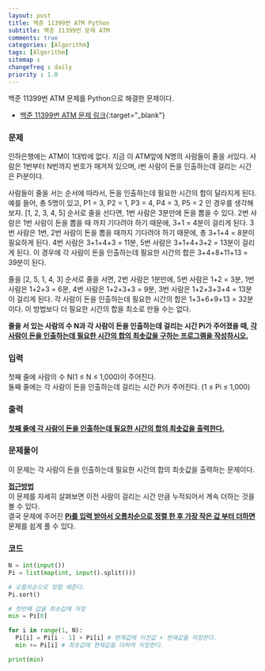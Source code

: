 ```yaml
---
layout: post
title: 백준 11399번 ATM Python
subtitle: 백준 11399번 문제 ATM
comments: true
categories: [Algorithm]
tags: [Algorithm]
sitemap :
changefreq : daily
priority : 1.0
---
```

백준 11399번 ATM 문제를 Python으로 해결한 문제이다.  

* [백준 11399번 ATM 문제 링크](https://www.acmicpc.net/problem/11399){:target="_blank"}

### 문제 
인하은행에는 ATM이 1대밖에 없다. 지금 이 ATM앞에 N명의 사람들이 줄을 서있다. 사람은 1번부터 N번까지 번호가 매겨져 있으며, i번 사람이 돈을 인출하는데 걸리는 시간은 Pi분이다.

사람들이 줄을 서는 순서에 따라서, 돈을 인출하는데 필요한 시간의 합이 달라지게 된다. 예를 들어, 총 5명이 있고, P1 = 3, P2 = 1, P3 = 4, P4 = 3, P5 = 2 인 경우를 생각해보자. [1, 2, 3, 4, 5] 순서로 줄을 선다면, 1번 사람은 3분만에 돈을 뽑을 수 있다. 2번 사람은 1번 사람이 돈을 뽑을 때 까지 기다려야 하기 때문에, 3+1 = 4분이 걸리게 된다. 3번 사람은 1번, 2번 사람이 돈을 뽑을 때까지 기다려야 하기 때문에, 총 3+1+4 = 8분이 필요하게 된다. 4번 사람은 3+1+4+3 = 11분, 5번 사람은 3+1+4+3+2 = 13분이 걸리게 된다. 이 경우에 각 사람이 돈을 인출하는데 필요한 시간의 합은 3+4+8+11+13 = 39분이 된다.

줄을 [2, 5, 1, 4, 3] 순서로 줄을 서면, 2번 사람은 1분만에, 5번 사람은 1+2 = 3분, 1번 사람은 1+2+3 = 6분, 4번 사람은 1+2+3+3 = 9분, 3번 사람은 1+2+3+3+4 = 13분이 걸리게 된다. 각 사람이 돈을 인출하는데 필요한 시간의 합은 1+3+6+9+13 = 32분이다. 이 방법보다 더 필요한 시간의 합을 최소로 만들 수는 없다.

**줄을 서 있는 사람의 수 N과 각 사람이 돈을 인출하는데 걸리는 시간 Pi가 주어졌을 때, <u>각 사람이 돈을 인출하는데 필요한 시간의 합의 최솟값을 구하는 프로그램을 작성하시오.</u>**

### 입력
첫째 줄에 사람의 수 N(1 ≤ N ≤ 1,000)이 주어진다.  
둘째 줄에는 각 사람이 돈을 인출하는데 걸리는 시간 Pi가 주어진다. (1 ≤ Pi ≤ 1,000)

### 출력
**<u>첫째 줄에 각 사람이 돈을 인출하는데 필요한 시간의 합의 최솟값을 출력한다.</u>**

### 문제풀이
이 문제는 각 사람이 돈을 인출하는데 필요한 시간의 합의 최솟값을 출력하는 문제이다.


**<u>접근방법</u>**  
이 문제를 자세히 살펴보면 이전 사람이 걸리는 시간 만큼 누적되어서 계속 더하는 것을 볼 수 있다.  
결국 문제에 주어진 **<u>Pi를 입력 받아서 오름차순으로 정렬 한 후 가장 작은 값 부터 더하면</u>** 문제를 쉽게 풀 수 있다.


### 코드
```python
N = int(input())
Pi = list(map(int, input().split()))

# 오름차순으로 정렬 해준다.
Pi.sort() 

# 첫번째 값을 최솟값에 저장
min = Pi[0]

for i in range(1, N):
  Pi[i] = Pi[i - 1] + Pi[i] # 현재값에 이전값 + 현재값을 저장한다.
  min += Pi[i] # 최솟값에 현재값을 더하여 저장한다.

print(min)
```